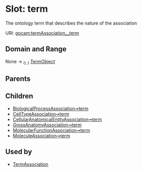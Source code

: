 
# Slot: term

The ontology term that describes the nature of the association

URI: [gocam:termAssociation__term](https://w3id.org/gocam/termAssociation__term)


## Domain and Range

None &#8594;  <sub>0..1</sub> [TermObject](TermObject.md)

## Parents


## Children

 *  [BiologicalProcessAssociation➞term](BiologicalProcessAssociation_term.md)
 *  [CellTypeAssociation➞term](CellTypeAssociation_term.md)
 *  [CellularAnatomicalEntityAssociation➞term](CellularAnatomicalEntityAssociation_term.md)
 *  [GrossAnatomyAssociation➞term](GrossAnatomyAssociation_term.md)
 *  [MolecularFunctionAssociation➞term](MolecularFunctionAssociation_term.md)
 *  [MoleculeAssociation➞term](MoleculeAssociation_term.md)

## Used by

 * [TermAssociation](TermAssociation.md)
